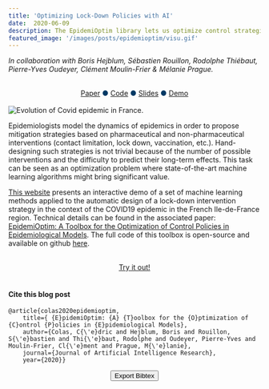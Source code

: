 ```yaml
---
title: 'Optimizing Lock-Down Policies with AI'
date:  2020-06-09
description: The EpidemiOptim library lets us optimize control strategies in the context of epidemics. Try out the demo and generate your own lock-down policy. Will you beat the AI?
featured_image: '/images/posts/epidemioptim/visu.gif'
---
```


<p><i>In collaboration with Boris Hejblum, Sébastien Rouillon, Rodolphe Thiébaut, Pierre-Yves Oudeyer, Clément Moulin-Frier & Mélanie Prague.
</i></p>
<br>


<center>
<a href="https://arxiv.org/pdf/2010.04452.pdf" class="btn">Paper</a>  <span style="color: #003965;"> &#9679;</span> 
<a href="https://github.com/flowersteam/epidemioptim" class="btn">Code</a>  <span style="color: #003965;"> &#9679;</span> 
<a href="{{ site.url }}/data/slides/slides_epidemioptim.pdf" class="btn">Slides</a>  <span style="color: #003965;"> &#9679;</span>
<a href="https://epidemioptim.bordeaux.inria.fr/" class="btn">Demo</a>  

</center>

<br>

<img class="image" src="/images/posts/epidemioptim/visu.gif" alt="Evolution of Covid epidemic in France."/>


Epidemiologists model the dynamics of epidemics in order to propose mitigation strategies based on pharmaceutical and non-pharmaceutical interventions (contact limitation, lock down, vaccination, etc.). Hand-designing such strategies is not trivial because of the number of possible interventions and the difficulty to predict their long-term effects. This task can be seen as an optimization problem where state-of-the-art machine learning algorithms might bring significant value.

[This website](https://epidemioptim.bordeaux.inria.fr/) presents an interactive demo of a set of machine learning methods applied to the automatic design of a lock-down intervention strategy in the context of the 
COVID19 epidemic in the French Ile-de-France region. Technical details can be found in the associated paper: [EpidemiOptim: A Toolbox for the Optimization of Control Policies in Epidemiological Models](https://arxiv.org/pdf/2010.04452.pdf). The full code of this toolbox is open-source and available on github [here](https://github.com/flowersteam/epidemioptim).

<br>
<center>
<a href="https://epidemioptim.bordeaux.inria.fr/" class="btn">Try it out!</a>
</center>
<br>

#### Cite this blog post

```
@article{colas2020epidemioptim,
    title={ {E}pidemiOptim: {A} {T}oolbox for the {O}ptimization of {C}ontrol {P}olicies in {E}pidemiological Models},
    author={Colas, C{\'e}dric and Hejblum, Boris and Rouillon, S{\'e}bastien and Thi{\'e}baut, Rodolphe and Oudeyer, Pierre-Yves and Moulin-Frier, Cl{\'e}ment and Prague, M{\'e}lanie},
    journal={Journal of Artificial Intelligence Research},
    year={2020}} 
```

<center>
<button class="btn" type="button" onclick="copyToClipboard()"> Export Bibtex </button>
</center>
<script>

function copyToClipboard() {
    var dummy = document.createElement("textarea");
    document.body.appendChild(dummy);
    var text = "@article{colas2020epidemioptim,
    title={ {E}pidemiOptim: {A} {T}oolbox for the {O}ptimization of {C}ontrol {P}olicies in {E}pidemiological Models},  author={Colas, C{\'e}dric and Hejblum, Boris and 
Rouillon, S{\'e}bastien and Thi{\'e}baut, Rodolphe and Oudeyer, Pierre-Yves and Moulin-Frier, Cl{\'e}ment and Prague, M{\'e}lanie}, journal={Journal of Artificial Intelligence 
Research}, year={2020}}"
    dummy.value = text;
    dummy.select();
    document.execCommand("copy");
    document.body.removeChild(dummy);
    alert("Copied to clipboard: " + text);
}
</script>